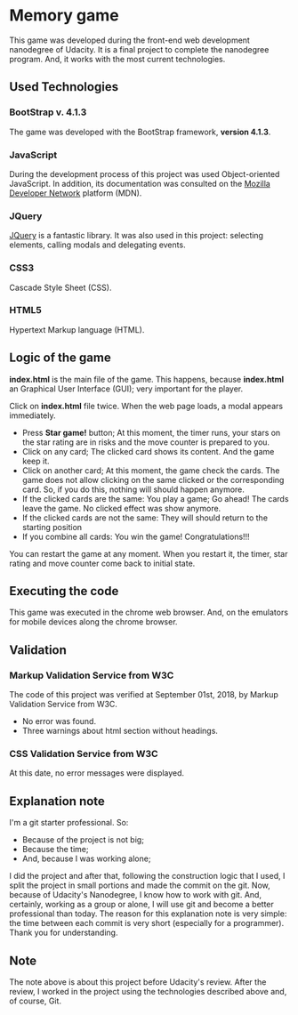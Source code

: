 # Memory game
This game was developed during the front-end web development nanodegree of Udacity. It is a final project 
to complete the nanodegree program. And, it works with the most current technologies.

## Used Technologies
### BootStrap v. 4.1.3
The game was developed with the BootStrap framework, **version 4.1.3**.

### JavaScript
During the development process of this project was used Object-oriented JavaScript. In addition, its documentation was consulted on the [Mozilla Developer Network](https://developer.mozilla.org/pt-BR/) platform (MDN).

### JQuery
[JQuery](https://jquery.com/) is a fantastic library. It was also used in this project: selecting elements, calling modals and  delegating events.

### CSS3
Cascade Style Sheet (CSS).

### HTML5
Hypertext Markup language (HTML).

## Logic of the game
**index.html** is the main file of the game. This happens, because **index.html** an Graphical User Interface (GUI); 
very important for the player.

Click on **index.html** file twice. When the web page loads, a modal appears immediately.

* Press **Star game!** button;
	At this moment, the timer runs, your stars on the star rating are in risks and the move counter is prepared to you.
* Click on any card;
	The clicked card shows its content. And the game keep it.
* Click on another card;
	At this moment, the game check the cards.
	The game does not allow clicking on the same clicked or the corresponding card. So, if you do this, nothing will should 
	happen anymore.
* If the clicked cards are the same:
	You play a game; Go ahead! The cards leave the game. No clicked effect was show anymore.
* If the clicked cards are not the same:
	They will should return to the starting position
* If you combine all cards: You win the game! Congratulations!!!

You can restart the game at any moment. When you restart it, the timer, star rating and move counter come back to initial state.

## Executing the code
This game was executed in the chrome web browser. And, on the emulators for mobile devices along the chrome browser.

## Validation
### Markup Validation Service from W3C
The code of this project was verified at September 01st, 2018, by Markup Validation Service from W3C.
* No error was found.
* Three warnings about html section without headings.

### CSS Validation Service from W3C
At this date, no error messages were displayed.

## Explanation note
I'm a git starter professional. So:

* Because of the project is not big;
* Because the time;
* And, because I was working alone;

I did the project and after that, following the construction logic that I used, I split the project in small portions 
and made the commit on the git.
Now, because of Udacity's Nanodegree, I know how to work with git. And, certainly, working as a group or alone, I will 
use git and become a better professional than today.
The reason for this explanation note is very simple: the time between each commit is very short (especially for a programmer).
Thank you for understanding.

## Note
The note above is about this project before Udacity's review. After the review, I worked in the project using the technologies 
described above and, of course, Git.